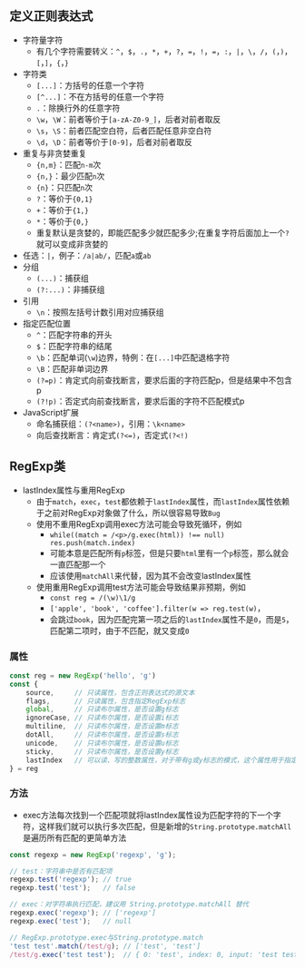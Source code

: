 ## 定义正则表达式

- 字符量字符
	- 有几个字符需要转义：`^`，`$`，`.`，`*`，`+`，`?`，`=`，`!`，`=`，`:`，`|`，`\`，`/`，`(`，`)`，`[`，`]`，`{`，`}`
- 字符类
	- `[...]`：方括号的任意一个字符
	- `[^...]`：不在方括号的任意一个字符
	- `.`：除换行外的任意字符
	- `\w`，`\W`：前者等价于`[a-zA-Z0-9_]`，后者对前者取反
	- `\s`，`\S`：前者匹配空白符，后者匹配任意非空白符
	- `\d`，`\D`：前者等价于`[0-9]`，后者对前者取反
- 重复与非贪婪重复
	- `{n,m}`：匹配`n-m`次
	- `{n,}`：最少匹配`n`次
	- `{n}`：只匹配`n`次
	- `?`：等价于`{0,1}`
	- `+`：等价于`{1,}`
	- `*`：等价于`{0,}`
	- 重复默认是贪婪的，即能匹配多少就匹配多少;在重复字符后面加上一个`?`就可以变成非贪婪的
- 任选：`|`，例子：`/a|ab/`，匹配`a`或`ab`
- 分组
	- `(...)`：捕获组
	- `(?:...)`：非捕获组
- 引用
	- `\n`：按照左括号计数引用对应捕获组
- 指定匹配位置
	- `^`：匹配字符串的开头
	- `$`：匹配字符串的结尾
	- `\b`：匹配单词(`\w`)边界，特例：在`[...]`中匹配退格字符
	- `\B`：匹配非单词边界
	- `(?=p)`：肯定式向前查找断言，要求后面的字符匹配p，但是结果中不包含p
	- `(?!p)`：否定式向前查找断言，要求后面的字符不匹配模式p
- JavaScript扩展
	- 命名捕获组：`(?<name>)`，引用：`\k<name>`
	- 向后查找断言：肯定式`(?<=)`，否定式`(?<!)`
## RegExp类

- lastIndex属性与重用RegExp
	- 由于`match`，`exec`，`test`都依赖于`lastIndex`属性，而`lastIndex`属性依赖于之前对RegExp对象做了什么，所以很容易导致`Bug`
	- 使用不重用RegExp调用exec方法可能会导致死循环，例如
		- `while((match = /<p>/g.exec(html)) !== null) res.push(match.index)`
		- 可能本意是匹配所有`p`标签，但是只要`html`里有一个`p`标签，那么就会一直匹配那一个
		- 应该使用`matchAll`来代替，因为其不会改变lastIndex属性
	- 使用重用RegExp调用test方法可能会导致结果非预期，例如
		- `const reg = /(\w)\1/g`
		- `['apple', 'book', 'coffee'].filter(w => reg.test(w)`，
		- 会跳过`book`，因为匹配完第一项之后的`lastIndex`属性不是`0`，而是`5`，匹配第二项时，由于不匹配，就又变成`0`

### 属性

```js
const reg = new RegExp('hello', 'g')
const {
	source,     // 只读属性，包含正则表达式的源文本
	flags,      // 只读属性，包含指定RegExp标志
	global,     // 只读布尔属性，是否设置g标志
	ignoreCase, // 只读布尔属性，是否设置i标志
	multiline,  // 只读布尔属性，是否设置m标志
	dotAll,     // 只读布尔属性，是否设置s标志
	unicode,    // 只读布尔属性，是否设置u标志
	sticky,     // 只读布尔属性，是否设置y标志
	lastIndex   // 可以读、写的整数属性，对于带有g或y标志的模式，这个属性用于指定下一次匹配的起始字符位置
} = reg
```

### 方法

- exec方法每次找到一个匹配项就将lastIndex属性设为匹配字符的下一个字符，这样我们就可以执行多次匹配，但是新增的`String.prototype.matchAll`是遍历所有匹配的更简单方法

```js
const regexp = new RegExp('regexp', 'g');

// test：字符串中是否有匹配项
regexp.test('regexp'); // true
regexp.test('test');   // false

// exec：对字符串执行匹配，建议用 String.prototype.matchAll 替代
regexp.exec('regexp'); // ['regexp']
regexp.exec('test');   // null

// RegExp.prototype.exec与String.prototype.match
'test test'.match(/test/g); // ['test', 'test']
/test/g.exec('test test');  // { 0: 'test', index: 0, input: 'test test', groups: undefined }
```
